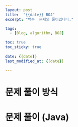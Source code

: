 ```yaml
---
layout: post
title:  "{{date}} BOJ"
excerpt: "백준  문제의 풀이입니다."

tags:
  - [Blog, algorithm, BOJ]

toc: true
toc_sticky: true
 
date: {{date}}
last_modified_at: {{date}}

---
```


# 문제 풀이 방식
	
# 문제 풀이 (Java) 

```

```


